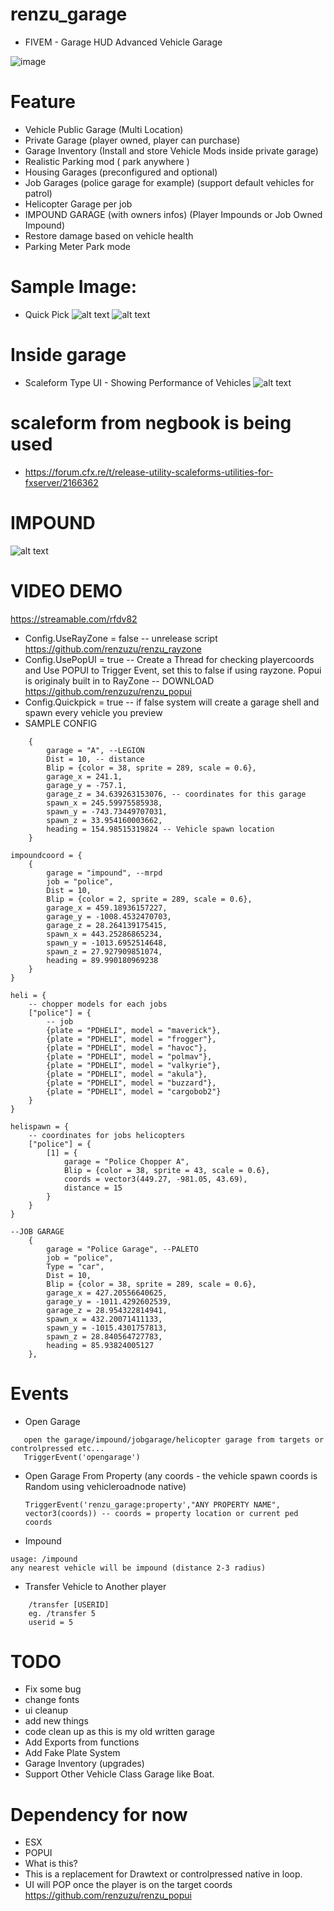 # renzu_garage
- FIVEM - Garage HUD Advanced Vehicle Garage

![image](https://user-images.githubusercontent.com/82306584/130008515-a26797b7-601d-4157-accd-2c954713faf1.png)

# Feature
- Vehicle Public Garage (Multi Location)
- Private Garage (player owned, player can purchase)
- Garage Inventory (Install and store Vehicle Mods inside private garage)
- Realistic Parking mod ( park anywhere )
- Housing Garages (preconfigured and optional)
- Job Garages (police garage for example) (support default vehicles for patrol)
- Helicopter Garage per job
- IMPOUND GARAGE (with owners infos) (Player Impounds or Job Owned Impound)
- Restore damage based on vehicle health
- Parking Meter Park mode
# Sample Image:
- Quick Pick
![alt text](https://i.imgur.com/1hIA5Qr.png)
![alt text](https://i.imgur.com/b9M8hVX.png)
# Inside garage
- Scaleform Type UI - Showing Performance of Vehicles
![alt text](https://i.imgur.com/e1IHVDB.png)
# scaleform from negbook is being used
- https://forum.cfx.re/t/release-utility-scaleforms-utilities-for-fxserver/2166362
# IMPOUND
![alt text](https://i.imgur.com/mPulV6G.png)

# VIDEO DEMO
https://streamable.com/rfdv82

- Config.UseRayZone = false -- unrelease script https://github.com/renzuzu/renzu_rayzone
- Config.UsePopUI = true -- Create a Thread for checking playercoords and Use POPUI to Trigger Event, set this to false if using rayzone. Popui is originaly built in to RayZone -- DOWNLOAD https://github.com/renzuzu/renzu_popui
- Config.Quickpick = true -- if false system will create a garage shell and spawn every vehicle you preview
- SAMPLE CONFIG
```
    {
        garage = "A", --LEGION
        Dist = 10, -- distance
        Blip = {color = 38, sprite = 289, scale = 0.6},
        garage_x = 241.1,
        garage_y = -757.1,
        garage_z = 34.639263153076, -- coordinates for this garage
        spawn_x = 245.59975585938,
        spawn_y = -743.73449707031,
        spawn_z = 33.954160003662,
        heading = 154.98515319824 -- Vehicle spawn location
    }

impoundcoord = {
    {
        garage = "impound", --mrpd
        job = "police",
        Dist = 10,
        Blip = {color = 2, sprite = 289, scale = 0.6},
        garage_x = 459.18936157227,
        garage_y = -1008.4532470703,
        garage_z = 28.264139175415,
        spawn_x = 443.25286865234,
        spawn_y = -1013.6952514648,
        spawn_z = 27.927909851074,
        heading = 89.990180969238
    }
}

heli = {
    -- chopper models for each jobs
    ["police"] = {
        -- job
        {plate = "PDHELI", model = "maverick"},
        {plate = "PDHELI", model = "frogger"},
        {plate = "PDHELI", model = "havoc"},
        {plate = "PDHELI", model = "polmav"},
        {plate = "PDHELI", model = "valkyrie"},
        {plate = "PDHELI", model = "akula"},
        {plate = "PDHELI", model = "buzzard"},
        {plate = "PDHELI", model = "cargobob2"}
    }
}

helispawn = {
    -- coordinates for jobs helicopters
    ["police"] = {
        [1] = {
            garage = "Police Chopper A",
            Blip = {color = 38, sprite = 43, scale = 0.6},
            coords = vector3(449.27, -981.05, 43.69),
            distance = 15
        }
    }
}

--JOB GARAGE
    {
        garage = "Police Garage", --PALETO
        job = "police",
        Type = "car",
        Dist = 10,
        Blip = {color = 38, sprite = 289, scale = 0.6},
        garage_x = 427.20556640625,
        garage_y = -1011.4292602539,
        garage_z = 28.954322814941,
        spawn_x = 432.20071411133,
        spawn_y = -1015.4301757813,
        spawn_z = 28.840564727783,
        heading = 85.93824005127
    },
 ```
 
 # Events
 
 - Open Garage
 ```
    open the garage/impound/jobgarage/helicopter garage from targets or controlpressed etc...
    TriggerEvent('opengarage')
 ```
 - Open Garage From Property (any coords - the vehicle spawn coords is Random using vehicleroadnode native)
    ```
    TriggerEvent('renzu_garage:property',"ANY PROPERTY NAME", vector3(coords)) -- coords = property location or current ped coords
    ```
- Impound 
```
usage: /impound
any nearest vehicle will be impound (distance 2-3 radius)
```
- Transfer Vehicle to Another player
```
    /transfer [USERID]
    eg. /transfer 5
    userid = 5
```

# TODO
 - Fix some bug
 - change fonts
 - ui cleanup
 - add new things
 - code clean up as this is my old written garage
 - Add Exports from functions
 - Add Fake Plate System
 - Garage Inventory (upgrades)
 - Support Other Vehicle Class Garage like Boat.

# Dependency for now
- ESX
- POPUI
- What is this?
- This is a replacement for Drawtext or controlpressed native in loop.
- UI will POP once the player is on the target coords
https://github.com/renzuzu/renzu_popui


